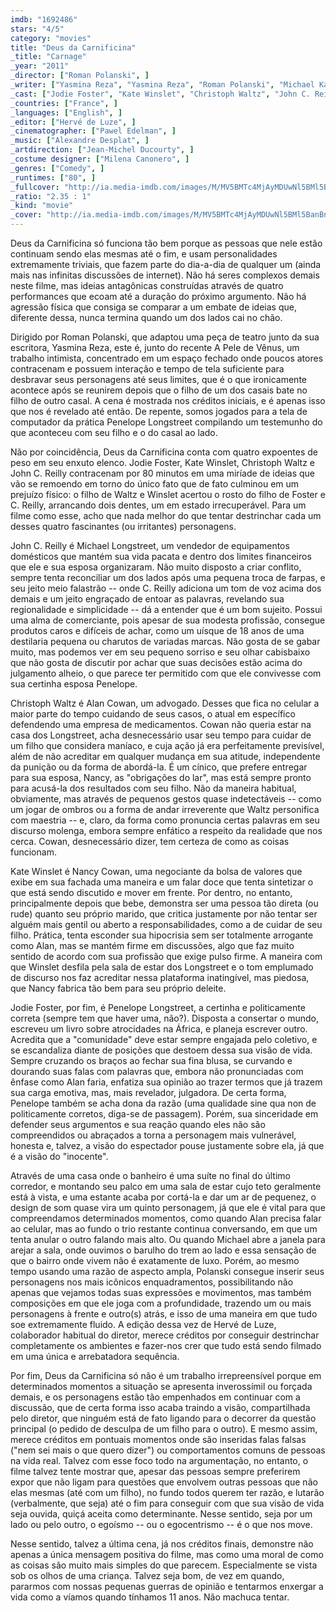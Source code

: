 ```yaml
---
imdb: "1692486"
stars: "4/5"
category: "movies"
title: "Deus da Carnificina"
_title: "Carnage"
_year: "2011"
_director: ["Roman Polanski", ]
_writer: ["Yasmina Reza", "Yasmina Reza", "Roman Polanski", "Michael Katims", ]
_cast: ["Jodie Foster", "Kate Winslet", "Christoph Waltz", "John C. Reilly", "Elvis Polanski", "Eliot Berger", "Joseph Rezwin", "Nathan Rippy", "Tanya Lopert", ]
_countries: ["France", ]
_languages: ["English", ]
_editor: ["Hervé de Luze", ]
_cinematographer: ["Pawel Edelman", ]
_music: ["Alexandre Desplat", ]
_artdirection: ["Jean-Michel Ducourty", ]
_costume designer: ["Milena Canonero", ]
_genres: ["Comedy", ]
_runtimes: ["80", ]
_fullcover: "http://ia.media-imdb.com/images/M/MV5BMTc4MjAyMDUwNl5BMl5BanBnXkFtZTcwOTQwMDMwNw@@.jpg"
_ratio: "2.35 : 1"
_kind: "movie"
_cover: "http://ia.media-imdb.com/images/M/MV5BMTc4MjAyMDUwNl5BMl5BanBnXkFtZTcwOTQwMDMwNw@@._V1._SX94_SY140_.jpg"
---
```

Deus da Carnificina só funciona tão bem porque as pessoas que nele estão continuam sendo elas mesmas até o fim, e usam personalidades extremamente triviais, que fazem parte do dia-a-dia de qualquer um (ainda mais nas infinitas discussões de internet). Não há seres complexos demais neste filme, mas ideias antagônicas construídas através de quatro performances que ecoam até a duração do próximo argumento. Não há agressão física que consiga se comparar a um embate de ideias que, diferente dessa, nunca termina quando um dos lados cai no chão.

Dirigido por Roman Polanski, que adaptou uma peça de teatro junto da sua escritora, Yasmina Reza, este é, junto do recente A Pele de Vênus, um trabalho intimista, concentrado em um espaço fechado onde poucos atores contracenam e possuem interação e tempo de tela suficiente para desbravar seus personagens até seus limites, que é o que ironicamente acontece após se reunirem depois que o filho de um dos casais bate no filho de outro casal. A cena é mostrada nos créditos iniciais, e é apenas isso que nos é revelado até então. De repente, somos jogados para a tela de computador da prática Penelope Longstreet compilando um testemunho do que aconteceu com seu filho e o do casal ao lado.

Não por coincidência, Deus da Carnificina conta com quatro expoentes de peso em seu enxuto elenco. Jodie Foster, Kate Winslet, Christoph Waltz e John C. Reilly contracenam por 80 minutos em uma miríade de ideias que vão se remoendo em torno do único fato que de fato culminou em um prejuízo físico: o filho de Waltz e Winslet acertou o rosto do filho de Foster e C. Reilly, arrancando dois dentes, um em estado irrecuperável. Para um filme como esse, acho que nada melhor do que tentar destrinchar cada um desses quatro fascinantes (ou irritantes) personagens.

John C. Reilly é Michael Longstreet, um vendedor de equipamentos domésticos que mantém sua vida pacata e dentro dos limites financeiros que ele e sua esposa organizaram. Não muito disposto a criar conflito, sempre tenta reconciliar um dos lados após uma pequena troca de farpas, e seu jeito meio falastrão -- onde C. Reilly adiciona um tom de voz acima dos demais e um jeito engraçado de entoar as palavras, revelando sua regionalidade e simplicidade -- dá a entender que é um bom sujeito. Possui uma alma de comerciante, pois apesar de sua modesta profissão, consegue produtos caros e difíceis de achar, como um uísque de 18 anos de uma destilaria pequena ou charutos de variadas marcas. Não gosta de se gabar muito, mas podemos ver em seu pequeno sorriso e seu olhar cabisbaixo que não gosta de discutir por achar que suas decisões estão acima do julgamento alheio, o que parece ter permitido com que ele convivesse com sua certinha esposa Penelope.

Christoph Waltz é Alan Cowan, um advogado. Desses que fica no celular a maior parte do tempo cuidando de seus casos, o atual em específico defendendo uma empresa de medicamentos. Cowan não queria estar na casa dos Longstreet, acha desnecessário usar seu tempo para cuidar de um filho que considera maníaco, e cuja ação já era perfeitamente previsível, além de não acreditar em qualquer mudança em sua atitude, independente da punição ou da forma de abordá-la. É um cínico, que prefere entregar para sua esposa, Nancy, as "obrigações do lar", mas está sempre pronto para acusá-la dos resultados com seu filho. Não da maneira habitual, obviamente, mas através de pequenos gestos quase indetectáveis -- como um jogar de ombros ou a forma de andar irreverente que Waltz personifica com maestria -- e, claro, da forma como pronuncia certas palavras em seu discurso molenga, embora sempre enfático a respeito da realidade que nos cerca. Cowan, desnecessário dizer, tem certeza de como as coisas funcionam.

Kate Winslet é Nancy Cowan, uma negociante da bolsa de valores que exibe em sua fachada uma maneira e um falar doce que tenta sintetizar o que está sendo discutido e mover em frente. Por dentro, no entanto, principalmente depois que bebe, demonstra ser uma pessoa tão direta (ou rude) quanto seu próprio marido, que critica justamente por não tentar ser alguém mais gentil ou aberto a responsabilidades, como a de cuidar de seu filho. Prática, tenta esconder sua hipocrisia sem ser totalmente arrogante como Alan, mas se mantém firme em discussões, algo que faz muito sentido de acordo com sua profissão que exige pulso firme. A maneira com que Winslet desfila pela sala de estar dos Longstreet e o tom emplumado de discurso nos faz acreditar nessa plataforma inatingível, mas piedosa, que Nancy fabrica tão bem para seu próprio deleite.

Jodie Foster, por fim, é Penelope Longstreet, a certinha e politicamente correta (sempre tem que haver uma, não?). Disposta a consertar o mundo, escreveu um livro sobre atrocidades na África, e planeja escrever outro. Acredita que a "comunidade" deve estar sempre engajada pelo coletivo, e se escandaliza diante de posições que destoem dessa sua visão de vida. Sempre cruzando os braços ao fechar sua fina blusa, se curvando e dourando suas falas com palavras que, embora não pronunciadas com ênfase como Alan faria, enfatiza sua opinião ao trazer termos que já trazem sua carga emotiva, mas, mais revelador, julgadora. De certa forma, Penelope também se acha dona da razão (uma qualidade sine qua non de politicamente corretos, diga-se de passagem). Porém, sua sinceridade em defender seus argumentos e sua reação quando eles não são compreendidos ou abraçados a torna a personagem mais vulnerável, honesta e, talvez, a visão do espectador pouse justamente sobre ela, já que é a visão do "inocente".

Através de uma casa onde o banheiro é uma suíte no final do último corredor, e montando seu palco em uma sala de estar cujo teto geralmente está à vista, e uma estante acaba por cortá-la e dar um ar de pequenez, o design de som quase vira um quinto personagem, já que ele é vital para que compreendamos determinados momentos, como quando Alan precisa falar ao celular, mas ao fundo o trio restante continua conversando, em que um tenta anular o outro falando mais alto. Ou quando Michael abre a janela para arejar a sala, onde ouvimos o barulho do trem ao lado e essa sensação de que o bairro onde vivem não é exatamente de luxo. Porém, ao mesmo tempo usando uma razão de aspecto ampla, Polanski consegue inserir seus personagens nos mais icônicos enquadramentos, possibilitando não apenas que vejamos todas suas expressões e movimentos, mas também composições em que ele joga com a profundidade, trazendo um ou mais personagens à frente e outro(s) atrás, e isso de uma maneira em que tudo soe extremamente fluido. A edição dessa vez de Hervé de Luze, colaborador habitual do diretor, merece créditos por conseguir destrinchar completamente os ambientes e fazer-nos crer que tudo está sendo filmado em uma única e arrebatadora sequência.

Por fim, Deus da Carnificina só não é um trabalho irrepreensível porque em determinados momentos a situação se apresenta inverossímil ou forçada demais, e os personagens estão tão empenhados em continuar com a discussão, que de certa forma isso acaba traindo a visão, compartilhada pelo diretor, que ninguém está de fato ligando para o decorrer da questão principal (o pedido de desculpa de um filho para o outro). E mesmo assim, merece créditos em pontuais momentos onde são inseridas falas falsas ("nem sei mais o que quero dizer") ou comportamentos comuns de pessoas na vida real. Talvez com esse foco todo na argumentação, no entanto, o filme talvez tente mostrar que, apesar das pessoas sempre preferirem expor que não ligam para questões que envolvem outras pessoas que não elas mesmas (até com um filho), no fundo todos querem ter razão, e lutarão (verbalmente, que seja) até o fim para conseguir com que sua visão de vida seja ouvida, quiçá aceita como determinante. Nesse sentido, seja por um lado ou pelo outro, o egoísmo -- ou o egocentrismo -- é o que nos move.

Nesse sentido, talvez a última cena, já nos créditos finais, demonstre não apenas a única mensagem positiva do filme, mas como uma moral de como as coisas são muito mais simples do que parecem. Especialmente se vista sob os olhos de uma criança. Talvez seja bom, de vez em quando, pararmos com nossas pequenas guerras de opinião e tentarmos enxergar a vida como a víamos quando tínhamos 11 anos. Não machuca tentar.
